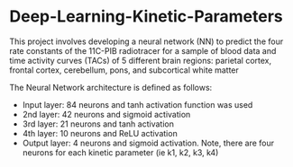 # Deep-Learning-Kinetic-Parameters

This project involves developing a neural network (NN) to predict the four rate constants of the 11C-PIB radiotracer for a sample of blood data and time activity curves (TACs) of 5 different brain regions: parietal cortex, frontal cortex, cerebellum, pons, and subcortical white matter

The Neural Network architecture is defined as follows: 
  - Input layer: 84 neurons and tanh activation function was used
  - 2nd layer: 42 neurons and sigmoid activation
  - 3rd layer: 21 neurons and tanh activation
  - 4th layer: 10 neurons and ReLU activation
  - Output layer:  4 neurons and sigmoid activation. Note, there are four neurons for each kinetic parameter (ie k1, k2, k3, k4)
